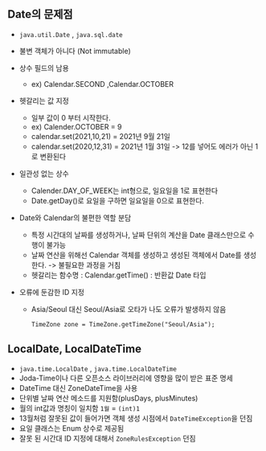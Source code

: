 ## Date의 문제점

- `java.util.Date` , `java.sql.date`
- 불변 객체가 아니다 (Not immutable)
- 상수 필드의 남용
  - ex) Calendar.SECOND ,Calendar.OCTOBER
- 헷갈리는 값 지정
  - 일부 값이 0 부터 시작한다.
  - ex) Calender.OCTOBER = 9
  - calendar.set(2021,10,21) = 2021년 9월 21일
  - calendar.set(2020,12,31) = 2021년 1월 31일 -> 12를 넣어도 에러가 아닌 1로 변환된다
- 일관성 없는 상수

  - Calender.DAY_OF_WEEK는 int형으로, 일요일을 1로 표현한다
  - Date.getDay()로 요일을 구하면 일요일을 0으로 표현한다.

- Date와 Calendar의 불편한 역할 분담

  - 특정 시간대의 날짜를 생성하거나, 날짜 단위의 계산을 Date 클래스만으로 수행이 불가능
  - 날짜 연산을 위해선 Calendar 객체를 생성하고 생성된 객체에서 Date를 생성한다. -> 불필요한 과정을 거침
  - 헷갈리는 함수명 : Calendar.getTime() : 반환값 Date 타입

- 오류에 둔감한 ID 지정

  - Asia/Seoul 대신 Seoul/Asia로 오타가 나도 오류가 발생하지 않음

    ```
    TimeZone zone = TimeZone.getTimeZone("Seoul/Asia");
    ```

## LocalDate, LocalDateTime

- `java.time.LocalDate` , `java.time.LocalDateTime`
- Joda-Time이나 다른 오픈소스 라이브러리에 영향을 많이 받은 표준 명세
- DateTime 대신 ZoneDateTime을 사용
- 단위별 날짜 연산 메소드를 지원함(plusDays, plusMinutes)
- 월의 int값과 명칭이 일치함 `1월` = `(int)1`
- 13월처럼 잘못된 값이 들어가면 객체 생성 시점에서 `DateTimeException`을 던짐
- 요일 클래스는 Enum 상수로 제공됨
- 잘못 된 시간대 ID 지정에 대해서 `ZoneRulesException` 던짐

